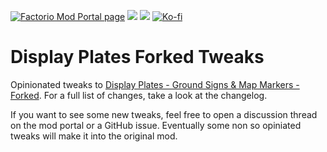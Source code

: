 [![Factorio Mod Portal page](https://img.shields.io/badge/dynamic/json?color=orange&label=Factorio&query=downloads_count&suffix=%20downloads&url=https%3A%2F%2Fmods.factorio.com%2Fapi%2Fmods%2FDisplayPlatesForkedTweaks&style=for-the-badge)](https://mods.factorio.com/mod/DisplayPlatesForkedTweaks) [![](https://img.shields.io/github/issues/QuingKhaos/DisplayPlatesForkedTweaks/bug?label=Bug%20Reports&style=for-the-badge)](https://github.com/QuingKhaos/DisplayPlatesForkedTweaks/issues?q=is%3Aissue%20state%3Aopen%20label%3Abug) [![](https://img.shields.io/github/issues-pr/QuingKhaos/DisplayPlatesForkedTweaks?label=Pull%20Requests&style=for-the-badge)](https://github.com/QuingKhaos/DisplayPlatesForkedTweaks/pulls) [![Ko-fi](https://img.shields.io/badge/Ko--fi-support%20me-ff5e5b?logo=kofi&logoColor=white&style=for-the-badge)](https://ko-fi.com/quingkhaos)

# Display Plates Forked Tweaks

Opinionated tweaks to [Display Plates - Ground Signs & Map Markers - Forked](https://mods.factorio.com/mod/DisplayPlatesForked). For a full list of changes, take a look at the changelog.

If you want to see some new tweaks, feel free to open a discussion thread on the mod portal or a GitHub issue. Eventually some non so opiniated tweaks will make it into the original mod.
